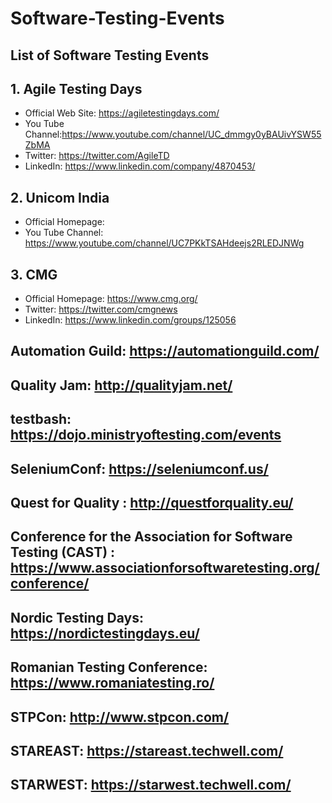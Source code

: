 # Software-Testing-Events
## List of Software Testing Events
## 1. Agile Testing Days

- Official Web Site: https://agiletestingdays.com/
- You Tube Channel:https://www.youtube.com/channel/UC_dmmgy0yBAUivYSW55ZbMA
- Twitter: https://twitter.com/AgileTD
- LinkedIn: https://www.linkedin.com/company/4870453/

## 2. Unicom India
- Official Homepage:
- You Tube Channel: https://www.youtube.com/channel/UC7PKkTSAHdeejs2RLEDJNWg

## 3. CMG
- Official Homepage: https://www.cmg.org/
- Twitter: https://twitter.com/cmgnews
- LinkedIn: https://www.linkedin.com/groups/125056


## Automation Guild: https://automationguild.com/
## Quality Jam: http://qualityjam.net/
## testbash: https://dojo.ministryoftesting.com/events
## SeleniumConf: https://seleniumconf.us/
## Quest for Quality : http://questforquality.eu/
## Conference for the Association for Software Testing (CAST) : https://www.associationforsoftwaretesting.org/conference/
## Nordic Testing Days: https://nordictestingdays.eu/
## Romanian Testing Conference: https://www.romaniatesting.ro/
## STPCon: http://www.stpcon.com/
## STAREAST: https://stareast.techwell.com/
## STARWEST: https://starwest.techwell.com/


